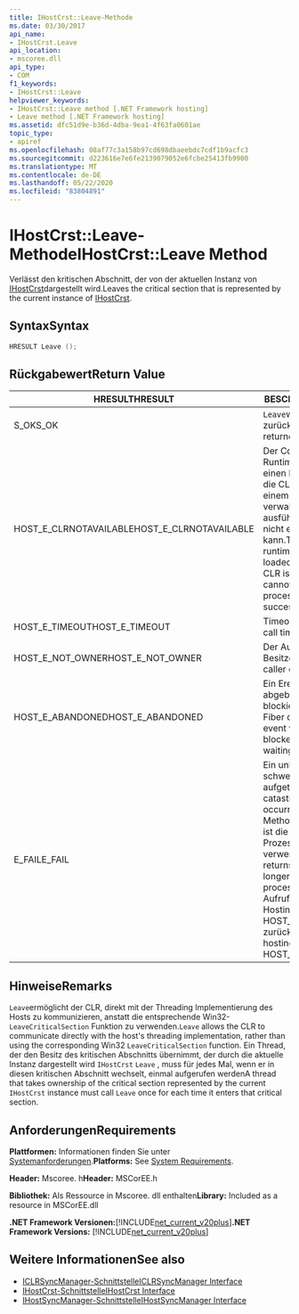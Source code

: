 ```yaml
---
title: IHostCrst::Leave-Methode
ms.date: 03/30/2017
api_name:
- IHostCrst.Leave
api_location:
- mscoree.dll
api_type:
- COM
f1_keywords:
- IHostCrst::Leave
helpviewer_keywords:
- IHostCrst::Leave method [.NET Framework hosting]
- Leave method [.NET Framework hosting]
ms.assetid: dfc51d9e-b36d-4dba-9ea1-4f63fa0601ae
topic_type:
- apiref
ms.openlocfilehash: 08af77c3a158b97cd698dbaeebdc7cdf1b9acfc3
ms.sourcegitcommit: d223616e7e6fe2139079052e6fcbe25413fb9900
ms.translationtype: MT
ms.contentlocale: de-DE
ms.lasthandoff: 05/22/2020
ms.locfileid: "83804891"
---
```

# <a name="ihostcrstleave-method"></a><span data-ttu-id="8e443-102">IHostCrst::Leave-Methode</span><span class="sxs-lookup"><span data-stu-id="8e443-102">IHostCrst::Leave Method</span></span>
<span data-ttu-id="8e443-103">Verlässt den kritischen Abschnitt, der von der aktuellen Instanz von [IHostCrst](ihostcrst-interface.md)dargestellt wird.</span><span class="sxs-lookup"><span data-stu-id="8e443-103">Leaves the critical section that is represented by the current instance of [IHostCrst](ihostcrst-interface.md).</span></span>  
  
## <a name="syntax"></a><span data-ttu-id="8e443-104">Syntax</span><span class="sxs-lookup"><span data-stu-id="8e443-104">Syntax</span></span>  
  
```cpp  
HRESULT Leave ();  
```  
  
## <a name="return-value"></a><span data-ttu-id="8e443-105">Rückgabewert</span><span class="sxs-lookup"><span data-stu-id="8e443-105">Return Value</span></span>  
  
|<span data-ttu-id="8e443-106">HRESULT</span><span class="sxs-lookup"><span data-stu-id="8e443-106">HRESULT</span></span>|<span data-ttu-id="8e443-107">BESCHREIBUNG</span><span class="sxs-lookup"><span data-stu-id="8e443-107">Description</span></span>|  
|-------------|-----------------|  
|<span data-ttu-id="8e443-108">S_OK</span><span class="sxs-lookup"><span data-stu-id="8e443-108">S_OK</span></span>|<span data-ttu-id="8e443-109">`Leave`wurde erfolgreich zurückgegeben.</span><span class="sxs-lookup"><span data-stu-id="8e443-109">`Leave` returned successfully.</span></span>|  
|<span data-ttu-id="8e443-110">HOST_E_CLRNOTAVAILABLE</span><span class="sxs-lookup"><span data-stu-id="8e443-110">HOST_E_CLRNOTAVAILABLE</span></span>|<span data-ttu-id="8e443-111">Der Common Language Runtime (CLR) wurde nicht in einen Prozess geladen, oder die CLR befindet sich in einem Zustand, in dem Sie verwalteten Code nicht ausführen oder den-Befehl nicht erfolgreich verarbeiten kann.</span><span class="sxs-lookup"><span data-stu-id="8e443-111">The common language runtime (CLR) has not been loaded into a process, or the CLR is in a state in which it cannot run managed code or process the call successfully.</span></span>|  
|<span data-ttu-id="8e443-112">HOST_E_TIMEOUT</span><span class="sxs-lookup"><span data-stu-id="8e443-112">HOST_E_TIMEOUT</span></span>|<span data-ttu-id="8e443-113">Timeout des Aufrufes.</span><span class="sxs-lookup"><span data-stu-id="8e443-113">The call timed out.</span></span>|  
|<span data-ttu-id="8e443-114">HOST_E_NOT_OWNER</span><span class="sxs-lookup"><span data-stu-id="8e443-114">HOST_E_NOT_OWNER</span></span>|<span data-ttu-id="8e443-115">Der Aufrufer ist nicht Besitzer der Sperre.</span><span class="sxs-lookup"><span data-stu-id="8e443-115">The caller does not own the lock.</span></span>|  
|<span data-ttu-id="8e443-116">HOST_E_ABANDONED</span><span class="sxs-lookup"><span data-stu-id="8e443-116">HOST_E_ABANDONED</span></span>|<span data-ttu-id="8e443-117">Ein Ereignis wurde abgebrochen, während ein blockierter Thread oder eine Fiber darauf wartete.</span><span class="sxs-lookup"><span data-stu-id="8e443-117">An event was canceled while a blocked thread or fiber was waiting on it.</span></span>|  
|<span data-ttu-id="8e443-118">E_FAIL</span><span class="sxs-lookup"><span data-stu-id="8e443-118">E_FAIL</span></span>|<span data-ttu-id="8e443-119">Ein unbekannter schwerwiegender Fehler ist aufgetreten.</span><span class="sxs-lookup"><span data-stu-id="8e443-119">An unknown catastrophic failure occurred.</span></span> <span data-ttu-id="8e443-120">Wenn eine Methode E_FAIL zurückgibt, ist die CLR innerhalb des Prozesses nicht mehr verwendbar.</span><span class="sxs-lookup"><span data-stu-id="8e443-120">When a method returns E_FAIL, the CLR is no longer usable within the process.</span></span> <span data-ttu-id="8e443-121">Nachfolgende Aufrufe von Hostingmethoden geben HOST_E_CLRNOTAVAILABLE zurück.</span><span class="sxs-lookup"><span data-stu-id="8e443-121">Subsequent calls to hosting methods return HOST_E_CLRNOTAVAILABLE.</span></span>|  
  
## <a name="remarks"></a><span data-ttu-id="8e443-122">Hinweise</span><span class="sxs-lookup"><span data-stu-id="8e443-122">Remarks</span></span>  
 <span data-ttu-id="8e443-123">`Leave`ermöglicht der CLR, direkt mit der Threading Implementierung des Hosts zu kommunizieren, anstatt die entsprechende Win32- `LeaveCriticalSection` Funktion zu verwenden.</span><span class="sxs-lookup"><span data-stu-id="8e443-123">`Leave` allows the CLR to communicate directly with the host's threading implementation, rather than using the corresponding Win32 `LeaveCriticalSection` function.</span></span> <span data-ttu-id="8e443-124">Ein Thread, der den Besitz des kritischen Abschnitts übernimmt, der durch die aktuelle Instanz dargestellt wird `IHostCrst` `Leave` , muss für jedes Mal, wenn er in diesen kritischen Abschnitt wechselt, einmal aufgerufen werden</span><span class="sxs-lookup"><span data-stu-id="8e443-124">A thread that takes ownership of the critical section represented by the current `IHostCrst` instance must call `Leave` once for each time it enters that critical section.</span></span>  
  
## <a name="requirements"></a><span data-ttu-id="8e443-125">Anforderungen</span><span class="sxs-lookup"><span data-stu-id="8e443-125">Requirements</span></span>  
 <span data-ttu-id="8e443-126">**Plattformen:** Informationen finden Sie unter [Systemanforderungen](../../get-started/system-requirements.md).</span><span class="sxs-lookup"><span data-stu-id="8e443-126">**Platforms:** See [System Requirements](../../get-started/system-requirements.md).</span></span>  
  
 <span data-ttu-id="8e443-127">**Header:** Mscoree. h</span><span class="sxs-lookup"><span data-stu-id="8e443-127">**Header:** MSCorEE.h</span></span>  
  
 <span data-ttu-id="8e443-128">**Bibliothek:** Als Ressource in Mscoree. dll enthalten</span><span class="sxs-lookup"><span data-stu-id="8e443-128">**Library:** Included as a resource in MSCorEE.dll</span></span>  
  
 <span data-ttu-id="8e443-129">**.NET Framework Versionen:**[!INCLUDE[net_current_v20plus](../../../../includes/net-current-v20plus-md.md)]</span><span class="sxs-lookup"><span data-stu-id="8e443-129">**.NET Framework Versions:** [!INCLUDE[net_current_v20plus](../../../../includes/net-current-v20plus-md.md)]</span></span>  
  
## <a name="see-also"></a><span data-ttu-id="8e443-130">Weitere Informationen</span><span class="sxs-lookup"><span data-stu-id="8e443-130">See also</span></span>

- [<span data-ttu-id="8e443-131">ICLRSyncManager-Schnittstelle</span><span class="sxs-lookup"><span data-stu-id="8e443-131">ICLRSyncManager Interface</span></span>](iclrsyncmanager-interface.md)
- [<span data-ttu-id="8e443-132">IHostCrst-Schnittstelle</span><span class="sxs-lookup"><span data-stu-id="8e443-132">IHostCrst Interface</span></span>](ihostcrst-interface.md)
- [<span data-ttu-id="8e443-133">IHostSyncManager-Schnittstelle</span><span class="sxs-lookup"><span data-stu-id="8e443-133">IHostSyncManager Interface</span></span>](ihostsyncmanager-interface.md)
